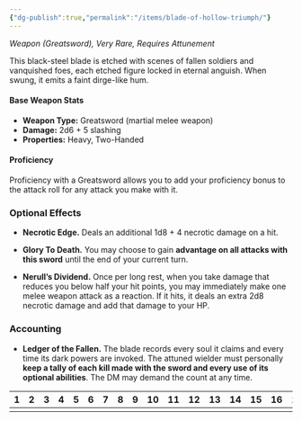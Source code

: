 ```yaml
---
{"dg-publish":true,"permalink":"/items/blade-of-hollow-triumph/"}
---
```


_Weapon (Greatsword), Very Rare, Requires Attunement_

This black-steel blade is etched with scenes of fallen soldiers and vanquished foes, each etched figure locked in eternal anguish. When swung, it emits a faint dirge-like hum.

#### Base Weapon Stats

- **Weapon Type:** Greatsword (martial melee weapon)
- **Damage:** 2d6 + 5 slashing
- **Properties:** Heavy, Two-Handed

#### Proficiency 

Proficiency with a Greatsword allows you to add your proficiency bonus to the attack roll for any attack you make with it.

### **Optional Effects**

- **Necrotic Edge.** Deals an additional 1d8 + 4 necrotic damage on a hit.
    
- **Glory To Death.** You may choose to gain **advantage on all attacks with this sword** until the end of your current turn.
    
- **Nerull’s Dividend.** Once per long rest, when you take damage that reduces you below half your hit points, you may immediately make one melee weapon attack as a reaction. If it hits, it deals an extra 2d8 necrotic damage and add that damage to your HP.
    

### Accounting
- **Ledger of the Fallen.** The blade records every soul it claims and every time its dark powers are invoked. The attuned wielder must personally **keep a tally of each kill made with the sword and every use of its optional abilities**. The DM may demand the count at any time. 

| 1<center></center> | 2   | 3   | 4   | 5   | 6   | 7   | 8   | 9   | 10  | 11  | 12  | 13  | 14  | 15  | 16  | 17  | 18  | 19  | 20  |
| ------------------ | --- | --- | --- | --- | --- | --- | --- | --- | --- | --- | --- | --- | --- | --- | --- | --- | --- | --- | --- |
|                    |     |     |     |     |     |     |     |     |     |     |     |     |     |     |     |     |     |     |     |


